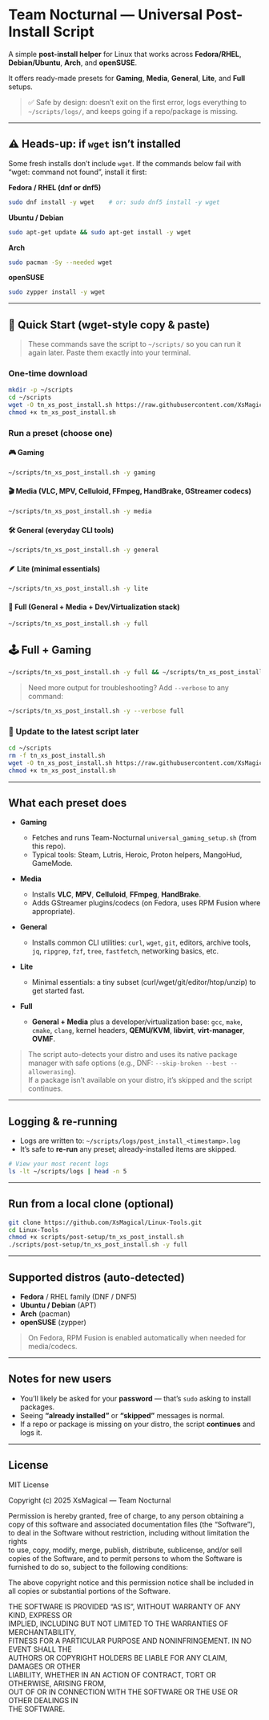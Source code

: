 # Team Nocturnal — Universal Post-Install Script

A simple **post-install helper** for Linux that works across **Fedora/RHEL**, **Debian/Ubuntu**, **Arch**, and **openSUSE**.

It offers ready-made presets for **Gaming**, **Media**, **General**, **Lite**, and **Full** setups.

> ✅ Safe by design: doesn’t exit on the first error, logs everything to `~/scripts/logs/`, and keeps going if a repo/package is missing.

---

## ⚠️ Heads-up: if `wget` isn’t installed

Some fresh installs don’t include `wget`. If the commands below fail with “wget: command not found”, install it first:

**Fedora / RHEL (dnf or dnf5)**
```bash
sudo dnf install -y wget    # or: sudo dnf5 install -y wget
```

**Ubuntu / Debian**
```bash
sudo apt-get update && sudo apt-get install -y wget
```

**Arch**
```bash
sudo pacman -Sy --needed wget
```

**openSUSE**
```bash
sudo zypper install -y wget
```

---

## 🚀 Quick Start (wget-style copy & paste)

> These commands save the script to `~/scripts/` so you can run it again later. Paste them exactly into your terminal.

### One-time download
```bash
mkdir -p ~/scripts
cd ~/scripts
wget -O tn_xs_post_install.sh https://raw.githubusercontent.com/XsMagical/Linux-Tools/main/scripts/post-setup/tn_xs_post_install.sh
chmod +x tn_xs_post_install.sh
```

### Run a preset (choose one)

#### 🎮 Gaming
```bash
~/scripts/tn_xs_post_install.sh -y gaming
```

#### 🎬 Media (VLC, MPV, Celluloid, FFmpeg, HandBrake, GStreamer codecs)
```bash
~/scripts/tn_xs_post_install.sh -y media
```

#### 🛠️ General (everyday CLI tools)
```bash
~/scripts/tn_xs_post_install.sh -y general
```

#### 🪶 Lite (minimal essentials)
```bash
~/scripts/tn_xs_post_install.sh -y lite
```

#### 🧰 Full (General + Media + Dev/Virtualization stack)
```bash
~/scripts/tn_xs_post_install.sh -y full
```

## 🕹️ Full + Gaming
```bash
~/scripts/tn_xs_post_install.sh -y full && ~/scripts/tn_xs_post_install.sh -y gaming
```

> Need more output for troubleshooting? Add `--verbose` to any command:
```bash
~/scripts/tn_xs_post_install.sh -y --verbose full
```

### 🔄 Update to the latest script later
```bash
cd ~/scripts
rm -f tn_xs_post_install.sh
wget -O tn_xs_post_install.sh https://raw.githubusercontent.com/XsMagical/Linux-Tools/main/scripts/post-setup/tn_xs_post_install.sh
chmod +x tn_xs_post_install.sh
```

---

## What each preset does

- **Gaming**
  - Fetches and runs Team-Nocturnal `universal_gaming_setup.sh` (from this repo).
  - Typical tools: Steam, Lutris, Heroic, Proton helpers, MangoHud, GameMode.

- **Media**
  - Installs **VLC**, **MPV**, **Celluloid**, **FFmpeg**, **HandBrake**.
  - Adds GStreamer plugins/codecs (on Fedora, uses RPM Fusion where appropriate).

- **General**
  - Installs common CLI utilities: `curl`, `wget`, `git`, editors, archive tools,
    `jq`, `ripgrep`, `fzf`, `tree`, `fastfetch`, networking basics, etc.

- **Lite**
  - Minimal essentials: a tiny subset (curl/wget/git/editor/htop/unzip) to get started fast.

- **Full**
  - **General + Media** plus a developer/virtualization base: `gcc`, `make`, `cmake`, `clang`,
    kernel headers, **QEMU/KVM**, **libvirt**, **virt-manager**, **OVMF**.

> The script auto-detects your distro and uses its native package manager with safe options (e.g., DNF: `--skip-broken --best --allowerasing`).  
> If a package isn’t available on your distro, it’s skipped and the script continues.

---

## Logging & re-running

- Logs are written to: `~/scripts/logs/post_install_<timestamp>.log`
- It’s safe to **re-run** any preset; already-installed items are skipped.

```bash
# View your most recent logs
ls -lt ~/scripts/logs | head -n 5
```

---

## Run from a local clone (optional)

```bash
git clone https://github.com/XsMagical/Linux-Tools.git
cd Linux-Tools
chmod +x scripts/post-setup/tn_xs_post_install.sh
./scripts/post-setup/tn_xs_post_install.sh -y full
```

---

## Supported distros (auto-detected)

- **Fedora** / RHEL family (DNF / DNF5)
- **Ubuntu / Debian** (APT)
- **Arch** (pacman)
- **openSUSE** (zypper)

> On Fedora, RPM Fusion is enabled automatically when needed for media/codecs.

---

## Notes for new users

- You’ll likely be asked for your **password** — that’s `sudo` asking to install packages.
- Seeing **“already installed”** or **“skipped”** messages is normal.
- If a repo or package is missing on your distro, the script **continues** and logs it.

---

## License

MIT License

Copyright (c) 2025 XsMagical — Team Nocturnal

Permission is hereby granted, free of charge, to any person obtaining a copy
of this software and associated documentation files (the “Software”), to deal
in the Software without restriction, including without limitation the rights  
to use, copy, modify, merge, publish, distribute, sublicense, and/or sell  
copies of the Software, and to permit persons to whom the Software is  
furnished to do so, subject to the following conditions:

The above copyright notice and this permission notice shall be included in  
all copies or substantial portions of the Software.

THE SOFTWARE IS PROVIDED “AS IS”, WITHOUT WARRANTY OF ANY KIND, EXPRESS OR  
IMPLIED, INCLUDING BUT NOT LIMITED TO THE WARRANTIES OF MERCHANTABILITY,  
FITNESS FOR A PARTICULAR PURPOSE AND NONINFRINGEMENT. IN NO EVENT SHALL THE  
AUTHORS OR COPYRIGHT HOLDERS BE LIABLE FOR ANY CLAIM, DAMAGES OR OTHER  
LIABILITY, WHETHER IN AN ACTION OF CONTRACT, TORT OR OTHERWISE, ARISING FROM,  
OUT OF OR IN CONNECTION WITH THE SOFTWARE OR THE USE OR OTHER DEALINGS IN  
THE SOFTWARE.
